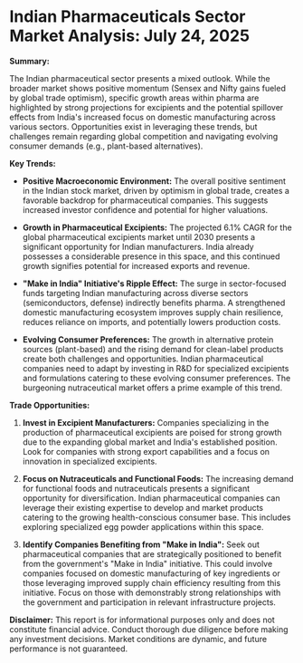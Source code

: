 # Indian Pharmaceuticals Sector Market Analysis: July 24, 2025

**Summary:**

The Indian pharmaceutical sector presents a mixed outlook. While the broader market shows positive momentum (Sensex and Nifty gains fueled by global trade optimism),  specific growth areas within pharma are highlighted by strong projections for excipients and the potential spillover effects from India's increased focus on domestic manufacturing across various sectors.  Opportunities exist in leveraging these trends, but challenges remain regarding global competition and navigating evolving consumer demands (e.g., plant-based alternatives).

**Key Trends:**

* **Positive Macroeconomic Environment:** The overall positive sentiment in the Indian stock market, driven by optimism in global trade, creates a favorable backdrop for pharmaceutical companies.  This suggests increased investor confidence and potential for higher valuations.

* **Growth in Pharmaceutical Excipients:** The projected 6.1% CAGR for the global pharmaceutical excipients market until 2030 presents a significant opportunity for Indian manufacturers. India already possesses a considerable presence in this space, and this continued growth signifies potential for increased exports and revenue.

* **"Make in India" Initiative's Ripple Effect:** The surge in sector-focused funds targeting Indian manufacturing across diverse sectors (semiconductors, defense) indirectly benefits pharma. A strengthened domestic manufacturing ecosystem improves supply chain resilience, reduces reliance on imports, and potentially lowers production costs.

* **Evolving Consumer Preferences:** The growth in alternative protein sources (plant-based) and the rising demand for clean-label products create both challenges and opportunities. Indian pharmaceutical companies need to adapt by investing in R&D for specialized excipients and formulations catering to these evolving consumer preferences.  The burgeoning nutraceutical market offers a prime example of this trend.


**Trade Opportunities:**

1. **Invest in Excipient Manufacturers:**  Companies specializing in the production of pharmaceutical excipients are poised for strong growth due to the expanding global market and India's established position.  Look for companies with strong export capabilities and a focus on innovation in specialized excipients.

2. **Focus on Nutraceuticals and Functional Foods:** The increasing demand for functional foods and nutraceuticals presents a significant opportunity for diversification. Indian pharmaceutical companies can leverage their existing expertise to develop and market products catering to the growing health-conscious consumer base. This includes exploring specialized egg powder applications within this space.

3. **Identify Companies Benefiting from "Make in India":**  Seek out pharmaceutical companies that are strategically positioned to benefit from the government's "Make in India" initiative. This could involve companies focused on domestic manufacturing of key ingredients or those leveraging improved supply chain efficiency resulting from this initiative.  Focus on those with demonstrably strong relationships with the government and participation in relevant infrastructure projects.


**Disclaimer:** This report is for informational purposes only and does not constitute financial advice.  Conduct thorough due diligence before making any investment decisions.  Market conditions are dynamic, and future performance is not guaranteed.
